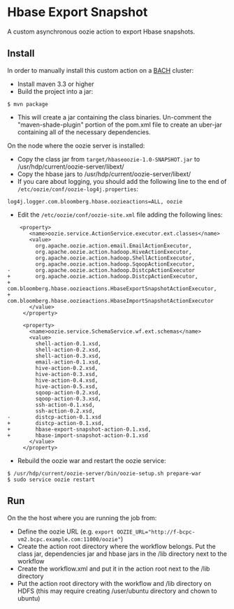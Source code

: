 # Hbase Export Snapshot
A custom asynchronous oozie action to export Hbase snapshots.

## Install
In order to manually install this custom action on a
[BACH](https://github.com/bloomberg/chef-bach) cluster:
- Install maven 3.3 or higher
- Build the project into a jar:
```
$ mvn package
```
- This will create a jar containing the class binaries. Un-comment the "maven-shade-plugin" portion of the pom.xml file to create an uber-jar containing all of the necessary dependencies.

On the node where the oozie server is installed:
- Copy the class jar from `target/hbaseoozie-1.0-SNAPSHOT.jar` to /usr/hdp/current/oozie-server/libext/ 
- Copy the hbase jars to /usr/hdp/current/oozie-server/libext/
- If you care about logging, you should add the following line to the end of `/etc/oozie/conf/oozie-log4j.properties`:
```
log4j.logger.com.bloomberg.hbase.oozieactions=ALL, oozie
```
- Edit the `/etc/oozie/conf/oozie-site.xml` file adding the following lines:
```
    <property>
       <name>oozie.service.ActionService.executor.ext.classes</name>
       <value>
         org.apache.oozie.action.email.EmailActionExecutor,
         org.apache.oozie.action.hadoop.HiveActionExecutor,
         org.apache.oozie.action.hadoop.ShellActionExecutor,
         org.apache.oozie.action.hadoop.SqoopActionExecutor,
-        org.apache.oozie.action.hadoop.DistcpActionExecutor
+        org.apache.oozie.action.hadoop.DistcpActionExecutor,
+        com.bloomberg.hbase.oozieactions.HbaseExportSnapshotActionExecutor,
+        com.bloomberg.hbase.oozieactions.HbaseImportSnapshotActionExecutor
       </value>
     </property>

     <property>
       <name>oozie.service.SchemaService.wf.ext.schemas</name>
       <value>
         shell-action-0.1.xsd,
         shell-action-0.2.xsd,
         shell-action-0.3.xsd,
         email-action-0.1.xsd,
         hive-action-0.2.xsd,
         hive-action-0.3.xsd,
         hive-action-0.4.xsd,
         hive-action-0.5.xsd,
         sqoop-action-0.2.xsd,
         sqoop-action-0.3.xsd,
         ssh-action-0.1.xsd,
         ssh-action-0.2.xsd,
-        distcp-action-0.1.xsd
+        distcp-action-0.1.xsd,
+        hbase-export-snapshot-action-0.1.xsd,
+        hbase-import-snapshot-action-0.1.xsd
       </value>
     </property>
```
- Rebuild the oozie war and restart the oozie service:
```
$ /usr/hdp/current/oozie-server/bin/oozie-setup.sh prepare-war
$ sudo service oozie restart
```

## Run
On the the host where you are running the job from:
- Define the oozie URL (e.g. `export OOZIE_URL="http://f-bcpc-vm2.bcpc.example.com:11000/oozie"`)
- Create the action root directory where the workflow belongs. Put the class jar, dependencies jar and hbase jars in the /lib directory next to the workflow
- Create the workflow.xml and put it in the action root next to the /lib directory
- Put the action root directory with the workflow and /lib directory on HDFS (this may require creating /user/ubuntu directory and chown to ubuntu)
